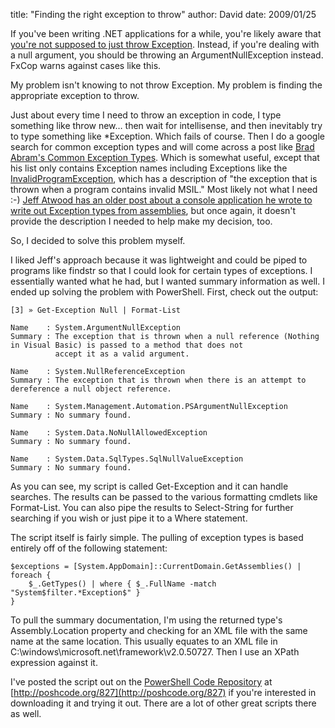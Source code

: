 
title: "Finding the right exception to throw"
author: David
date: 2009/01/25

If you've been writing .NET applications for a while, you're likely aware that [you're not supposed to just throw Exception](http://msdn.microsoft.com/en-us/library/ms229021.aspx). Instead, if you're dealing with a null argument, you should be throwing an ArgumentNullException instead. FxCop warns against cases like this. 

My problem isn't knowing to not throw Exception. My problem is finding the appropriate exception to throw. 

Just about every time I need to throw an exception in code, I type something like throw new… then wait for intellisense, and then inevitably try to type something like \*Exception. Which fails of course. Then I do a google search for common exception types and will come across a post like [Brad Abram's Common Exception Types](http://blogs.msdn.com/brada/archive/2005/03/27/402801.aspx). Which is somewhat useful, except that his list only contains Exception names including Exceptions like the [InvalidProgramException](http://msdn.microsoft.com/en-us/library/system.invalidprogramexception.aspx), which has a description of "the exception that is thrown when a program contains invalid MSIL." Most likely not what I need :-) [Jeff Atwood has an older post about a console application he wrote to write out Exception types from assemblies](http://www.codinghorror.com/blog/archives/000115.html), but once again, it doesn't provide the description I needed to help make my decision, too. 

So, I decided to solve this problem myself. 

I liked Jeff's approach because it was lightweight and could be piped to programs like findstr so that I could look for certain types of exceptions. I essentially wanted what he had, but I wanted summary information as well. I ended up solving the problem with PowerShell. First, check out the output:

    [3] » Get-Exception Null | Format-List

    Name    : System.ArgumentNullException
    Summary : The exception that is thrown when a null reference (Nothing in Visual Basic) is passed to a method that does not
              accept it as a valid argument.

    Name    : System.NullReferenceException
    Summary : The exception that is thrown when there is an attempt to dereference a null object reference.

    Name    : System.Management.Automation.PSArgumentNullException
    Summary : No summary found.

    Name    : System.Data.NoNullAllowedException
    Summary : No summary found.

    Name    : System.Data.SqlTypes.SqlNullValueException
    Summary : No summary found.

As you can see, my script is called Get-Exception and it can handle searches. The results can be passed to the various formatting cmdlets like Format-List. You can also pipe the results to Select-String for further searching if you wish or just pipe it to a Where statement.

The script itself is fairly simple. The pulling of exception types is based entirely off of the following statement:

    $exceptions = [System.AppDomain]::CurrentDomain.GetAssemblies() | foreach {   
        $_.GetTypes() | where { $_.FullName -match "System$filter.*Exception$" }  
    }

To pull the summary documentation, I'm using the returned type's Assembly.Location property and checking for an XML file with the same name at the same location. This usually equates to an XML file in C:\windows\microsoft.net\framework\v2.0.50727. Then I use an XPath expression against it.

I've posted the script out on the [PowerShell Code Repository](http://poshcode.org/) at [http://poshcode.org/827](http://poshcode.org/827) if you're interested in downloading it and trying it out. There are a lot of other great scripts there as well.
